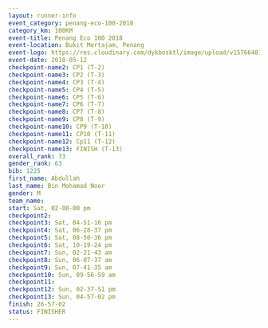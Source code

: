 ```yaml
--- 
layout: runner-info 
event_category: penang-eco-100-2018 
category_km: 100KM 
event-title: Penang Eco 100 2018 
event-location: Bukit Mertajam, Penang 
event-logo: https://res.cloudinary.com/dykbosktl/image/upload/v1576648106/Logo/Logo_lovxhg.jpg 
event-date: 2018-05-12 
checkpoint-name2: CP1 (T-2) 
checkpoint-name3: CP2 (T-3) 
checkpoint-name4: CP3 (T-4) 
checkpoint-name5: CP4 (T-5) 
checkpoint-name6: CP5 (T-6) 
checkpoint-name7: CP6 (T-7) 
checkpoint-name8: CP7 (T-8) 
checkpoint-name9: CP8 (T-9) 
checkpoint-name10: CP9 (T-10) 
checkpoint-name11: CP10 (T-11) 
checkpoint-name12: Cp11 (T-12) 
checkpoint-name13: FINISH (T-13) 
overall_rank: 73
gender_rank: 63
bib: 1225
first_name: Abdullah
last_name: Bin Mohamad Noor
gender: M
team_name: 
start: Sat, 02-00-00 pm
checkpoint2: 
checkpoint3: Sat, 04-51-16 pm
checkpoint4: Sat, 06-28-37 pm
checkpoint5: Sat, 08-50-36 pm
checkpoint6: Sat, 10-19-24 pm
checkpoint7: Sun, 02-21-43 am
checkpoint8: Sun, 06-07-37 am
checkpoint9: Sun, 07-41-35 am
checkpoint10: Sun, 09-56-59 am
checkpoint11: 
checkpoint12: Sun, 02-37-51 pm
checkpoint13: Sun, 04-57-02 pm
finish: 26-57-02
status: FINISHER
--- 
```

